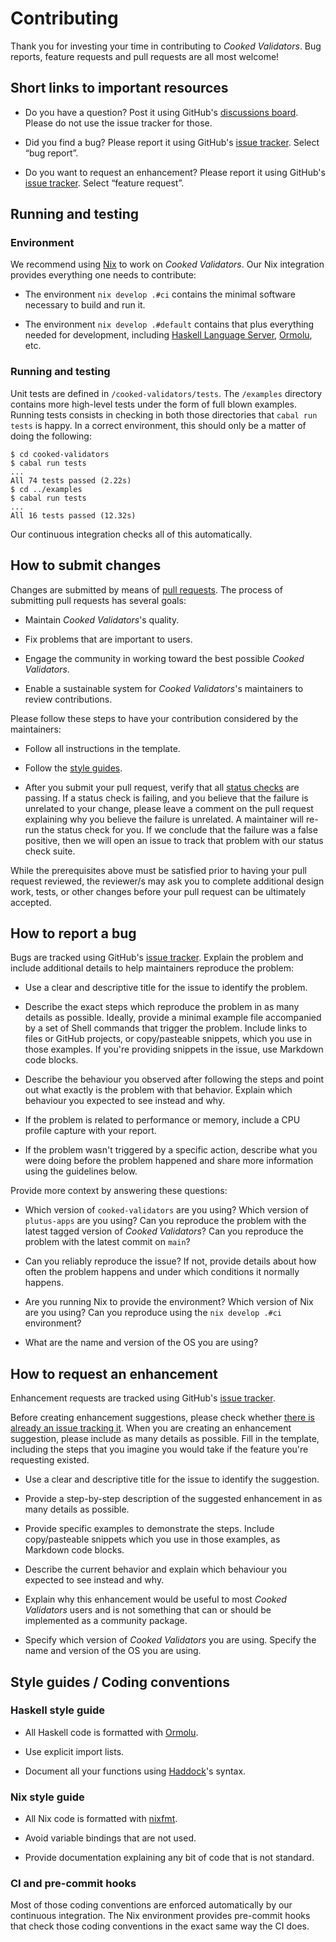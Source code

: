 # Contributing

Thank you for investing your time in contributing to _Cooked Validators_.
Bug reports, feature requests and pull requests are all most welcome!

## Short links to important resources

- Do you have a question?
  Post it using GitHub's [discussions board].
  Please do not use the issue tracker for those.

- Did you find a bug?
  Please report it using GitHub's [issue tracker].
  Select “bug report”.

- Do you want to request an enhancement?
  Please report it using GitHub's [issue tracker].
  Select “feature request”.

[discussions board]: https://github.com/tweag/cooked-validators/discussions
[issue tracker]: https://github.com/tweag/cooked-validators/issues
[documentation]: https://tweag.github.io/cooked-validators/

## Running and testing

### Environment

We recommend using [Nix] to work on _Cooked Validators_.
Our Nix integration provides everything one needs to contribute:

- The environment `nix develop .#ci` contains the minimal software necessary to build and run it.

- The environment `nix develop .#default` contains that plus everything needed for development, including [Haskell Language Server], [Ormolu], etc.

[nix]: https://nixos.org/

### Running and testing

Unit tests are defined in `/cooked-validators/tests`.
The `/examples` directory contains more high-level tests under the form of full blown examples.
Running tests consists in checking in both those directories that `cabal run tests` is happy.
In a correct environment, this should only be a matter of doing the following:

```console
$ cd cooked-validators
$ cabal run tests
...
All 74 tests passed (2.22s)
$ cd ../examples
$ cabal run tests
...
All 16 tests passed (12.32s)
```

Our continuous integration checks all of this automatically.

[haskell language server]: https://github.com/haskell/haskell-language-server

## How to submit changes

Changes are submitted by means of [pull requests].
The process of submitting pull requests has several goals:

- Maintain _Cooked Validators_'s quality.

- Fix problems that are important to users.

- Engage the community in working toward the best possible _Cooked Validators_.

- Enable a sustainable system for _Cooked Validators_'s maintainers to review contributions.

[pull requests]: https://github.com/tweag/cooked-validators/pulls

Please follow these steps to have your contribution considered by the maintainers:

- Follow all instructions in the template.

- Follow the [style guides].

- After you submit your pull request, verify that all [status checks] are passing.
  If a status check is failing, and you believe that the failure is unrelated to your change, please leave a comment on the pull request explaining why you believe the failure is unrelated.
  A maintainer will re-run the status check for you.
  If we conclude that the failure was a false positive, then we will open an issue to track that problem with our status check suite.

While the prerequisites above must be satisfied prior to having your pull request reviewed, the reviewer/s may ask you to complete additional design work, tests, or other changes before your pull request can be ultimately accepted.

[status checks]: https://help.github.com/articles/about-status-checks/

## How to report a bug

Bugs are tracked using GitHub's [issue tracker].
Explain the problem and include additional details to help maintainers reproduce the problem:

- Use a clear and descriptive title for the issue to identify the problem.

- Describe the exact steps which reproduce the problem in as many details as possible.
  Ideally, provide a minimal example file accompanied by a set of Shell commands that trigger the problem.
  Include links to files or GitHub projects, or copy/pasteable snippets, which you use in those examples.
  If you're providing snippets in the issue, use Markdown code blocks.

- Describe the behaviour you observed after following the steps and point out what exactly is the problem with that behavior.
  Explain which behaviour you expected to see instead and why.

- If the problem is related to performance or memory, include a CPU profile capture with your report.

- If the problem wasn't triggered by a specific action, describe what you were doing before the problem happened and share more information using the guidelines below.

Provide more context by answering these questions:

- Which version of `cooked-validators` are you using?
  Which version of `plutus-apps` are you using?
  Can you reproduce the problem with the latest tagged version of _Cooked Validators_?
  Can you reproduce the problem with the latest commit on `main`?

- Can you reliably reproduce the issue?
  If not, provide details about how often the problem happens and under which conditions it normally happens.

- Are you running Nix to provide the environment?
  Which version of Nix are you using?
  Can you reproduce using the `nix develop .#ci` environment?

- What are the name and version of the OS you are using?

## How to request an enhancement

Enhancement requests are tracked using GitHub's [issue tracker].

Before creating enhancement suggestions, please check whether [there is already an issue tracking it][issue tracker].
When you are creating an enhancement suggestion, please include as many details as possible.
Fill in the template, including the steps that you imagine you would take if the feature you're requesting existed.

- Use a clear and descriptive title for the issue to identify the suggestion.

- Provide a step-by-step description of the suggested enhancement in as many details as possible.

- Provide specific examples to demonstrate the steps.
  Include copy/pasteable snippets which you use in those examples, as Markdown code blocks.

- Describe the current behavior and explain which behaviour you expected to see instead and why.

- Explain why this enhancement would be useful to most _Cooked Validators_ users and is not something that can or should be implemented as a community package.

- Specify which version of _Cooked Validators_ you are using.
  Specify the name and version of the OS you are using.

## Style guides / Coding conventions

[style guides]: #style-guides--coding-conventions

### Haskell style guide

- All Haskell code is formatted with [Ormolu].

- Use explicit import lists.

- Document all your functions using [Haddock]'s syntax.

[ormolu]: https://github.com/tweag/ormolu
[haddock]: https://haskell-haddock.readthedocs.io/en/latest/

### Nix style guide

- All Nix code is formatted with [nixfmt].

- Avoid variable bindings that are not used.

- Provide documentation explaining any bit of code that is not standard.

[nixfmt]: https://github.com/serokell/nixfmt

### CI and pre-commit hooks

Most of those coding conventions are enforced automatically by our continuous integration.
The Nix environment provides pre-commit hooks that check those coding conventions in the exact same way the CI does.
